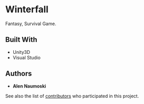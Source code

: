 # Winterfall

Fantasy, Survival Game.

## Built With

* Unity3D
* Visual Studio

## Authors

* **Alen Naumoski**

See also the list of [contributors](https://github.com/ProtosAlen/Winterfall/contributors) who participated in this project.

